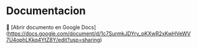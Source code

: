 # Documentacion
📄 [Abrir documento en Google Docs] (https://docs.google.com/document/d/1c7SurmkJDYry_pKXwR2xKwHVeWV7U4ophLKkq4YtZ8Y/edit?usp=sharing)
